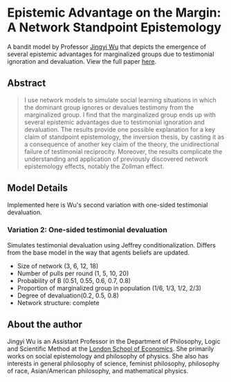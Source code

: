 # Epistemic Advantage on the Margin: A Network Standpoint Epistemology
A bandit model by Professor [Jingyi Wu](https://www.jingyiwu.org/) that depicts the emergence of several epistemic advantages for marginalized groups due to testimonial ignoration and devaluation. View the full paper [here](http://doi.org/10.1111/phpr.12895).

## Abstract
> I use network models to simulate social learning situations in which the dominant group ignores or devalues testimony from the marginalized group. I find that the marginalized group ends up with several epistemic advantages due to testimonial ignoration and devaluation. The results provide one possible explanation for a key claim of standpoint epistemology, the inversion thesis, by casting it as a consequence of another key claim of the theory, the unidirectional failure of testimonial reciprocity. Moreover, the results complicate the understanding and application of previously discovered network epistemology effects, notably the Zollman effect.

## Model Details
Implemented here is Wu's second variation with one-sided testimonial devaluation.

### Variation 2: One-sided testimonial devaluation
Simulates testimonial devaluation using Jeffrey conditionalization. Differs from the base model in the way that agents beliefs are updated.
* Size of network (3, 6, 12, 18)
* Number of pulls per round (1, 5, 10, 20)
* Probability of B (0.51, 0.55, 0.6, 0.7, 0.8)
* Proportion of marginalized group in population (1/6, 1/3, 1/2, 2/3)
* Degree of devaluation(0.2, 0.5, 0.8)
* Network structure: complete

## About the author
Jingyi Wu is an Assistant Professor in the Department of Philosophy, Logic and Scientific Method at the [London School of Economics](https://www.lse.ac.uk/). She primarily works on social epistemology and philosophy of physics. She also has interests in general philosophy of science, feminist philosophy, philosophy of race, Asian/American philosophy, and mathematical physics.